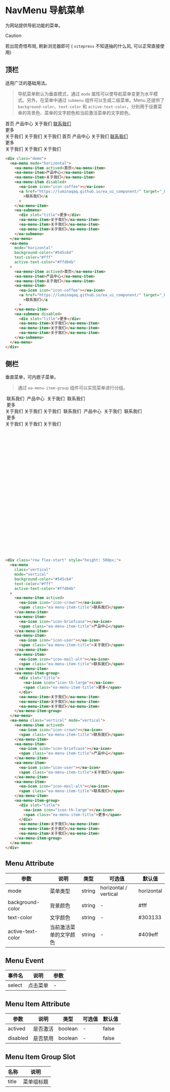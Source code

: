 <script setup>
import { onMounted } from 'vue'

onMounted(() => {
    import('./index.scss')
    import('../components/ea-switch/index.js')
    import('../components/ea-menu/index.js')
    import('../components/ea-menu-item/index.js')
    import('../components/ea-menu-item-group/index.js')
    import('../components/ea-submenu/index.js')
})
</script>

<style>
    .ea-menu-item-title {
        margin-left: 0.25rem;
    }

    .vertical::part(wrap) {
        height: 100%;
    }
</style>

# NavMenu 导航菜单

为网站提供导航功能的菜单。

> [!CAUTION]
> 若出现奇怪布局, 刷新浏览器即可 ( `vitepress` 不知道抽的什么风, 可以正常直接使用)

## 顶栏

适用广泛的基础用法。

> 导航菜单默认为垂直模式，通过 `mode` 属性可以使导航菜单变更为水平模式。另外，在菜单中通过 `submenu` 组件可以生成二级菜单。Menu 还提供了 `background-color`、`text-color` 和 `active-text-color`，分别用于设置菜单的背景色、菜单的文字颜色和当前激活菜单的文字颜色。

<div class="demo">
    <ea-menu mode="horizontal">
        <ea-menu-item actived>首页</ea-menu-item>
        <ea-menu-item>产品中心</ea-menu-item>
        <ea-menu-item>关于我们</ea-menu-item>
        <ea-menu-item disabled>
            <ea-icon icon="icon-coffee"></ea-icon>
            <a href="https://luminaqaq.github.io/ea_ui_component/" target="_blank">联系我们</a>
        </ea-menu-item>
        <ea-submenu>
            <div slot='title'>更多</div>
            <ea-menu-item>关于我们</ea-menu-item>
            <ea-menu-item>关于我们</ea-menu-item>
            <ea-menu-item>关于我们</ea-menu-item>
        </ea-submenu>
    </ea-menu>
    <ea-menu mode="horizontal" background-color="#545c64" text-color="#fff" active-text-color="#ffd04b">
        <ea-menu-item actived>首页</ea-menu-item>
        <ea-menu-item>产品中心</ea-menu-item>
        <ea-menu-item>关于我们</ea-menu-item>
        <ea-menu-item>
            <ea-icon icon="icon-coffee"></ea-icon>
            <a href="https://luminaqaq.github.io/ea_ui_component/" target="_blank">联系我们</a>
        </ea-menu-item>
        <ea-submenu disabled>
            <div slot='title'>更多</div>
            <ea-menu-item>关于我们</ea-menu-item>
            <ea-menu-item>关于我们</ea-menu-item>
            <ea-menu-item>关于我们</ea-menu-item>
        </ea-submenu>
    </ea-menu>
</div>

```html
<div class="demo">
  <ea-menu mode="horizontal">
    <ea-menu-item actived>首页</ea-menu-item>
    <ea-menu-item>产品中心</ea-menu-item>
    <ea-menu-item>关于我们</ea-menu-item>
    <ea-menu-item disabled>
      <ea-icon icon="icon-coffee"></ea-icon>
      <a href="https://luminaqaq.github.io/ea_ui_component/" target="_blank"
        >联系我们</a
      >
    </ea-menu-item>
    <ea-submenu>
      <div slot="title">更多</div>
      <ea-menu-item>关于我们</ea-menu-item>
      <ea-menu-item>关于我们</ea-menu-item>
      <ea-menu-item>关于我们</ea-menu-item>
    </ea-submenu>
  </ea-menu>
  <ea-menu
    mode="horizontal"
    background-color="#545c64"
    text-color="#fff"
    active-text-color="#ffd04b"
  >
    <ea-menu-item actived>首页</ea-menu-item>
    <ea-menu-item>产品中心</ea-menu-item>
    <ea-menu-item>关于我们</ea-menu-item>
    <ea-menu-item>
      <ea-icon icon="icon-coffee"></ea-icon>
      <a href="https://luminaqaq.github.io/ea_ui_component/" target="_blank"
        >联系我们</a
      >
    </ea-menu-item>
    <ea-submenu disabled>
      <div slot="title">更多</div>
      <ea-menu-item>关于我们</ea-menu-item>
      <ea-menu-item>关于我们</ea-menu-item>
      <ea-menu-item>关于我们</ea-menu-item>
    </ea-submenu>
  </ea-menu>
</div>
```

## 侧栏

垂直菜单，可内嵌子菜单。

> 通过 `ea-menu-item-group` 组件可以实现菜单进行分组。

<div class="row flex-start" style="height: 500px;">
    <ea-menu class="vertical" mode="vertical" background-color="#545c64" text-color="#fff" active-text-color="#ffd04b">
        <ea-menu-item actived>
            <ea-icon icon="icon-crown"></ea-icon>
            <span class="ea-menu-item-title">联系我们</span>
        </ea-menu-item>
        <ea-menu-item>
            <ea-icon icon="icon-briefcase"></ea-icon>
            <span class="ea-menu-item-title">产品中心</span>
        </ea-menu-item>
        <ea-menu-item>
            <ea-icon icon="icon-user"></ea-icon>
            <span class="ea-menu-item-title">关于我们</span>
        </ea-menu-item>
        <ea-menu-item>
            <ea-icon icon="icon-mail-alt"></ea-icon>
            <span class="ea-menu-item-title">联系我们</span>
        </ea-menu-item>
        <ea-menu-item-group>
            <div slot='title'>
                <ea-icon icon="icon-th-large"></ea-icon>
                <span class="ea-menu-item-title">更多</span>
            </div>
            <ea-menu-item>关于我们</ea-menu-item>
            <ea-menu-item>关于我们</ea-menu-item>
            <ea-menu-item>关于我们</ea-menu-item>
        </ea-menu-item-group>
    </ea-menu>
    <ea-menu class="vertical" mode="vertical">
        <ea-menu-item actived>
            <ea-icon icon="icon-crown"></ea-icon>
            <span class="ea-menu-item-title">联系我们</span>
        </ea-menu-item>
        <ea-menu-item>
            <ea-icon icon="icon-briefcase"></ea-icon>
            <span class="ea-menu-item-title">产品中心</span>
        </ea-menu-item>
        <ea-menu-item>
            <ea-icon icon="icon-user"></ea-icon>
            <span class="ea-menu-item-title">关于我们</span>
        </ea-menu-item>
        <ea-menu-item>
            <ea-icon icon="icon-mail-alt"></ea-icon>
            <span class="ea-menu-item-title">联系我们</span>
        </ea-menu-item>
        <ea-menu-item-group>
            <div slot='title'>
                <ea-icon icon="icon-th-large"></ea-icon>
                <span class="ea-menu-item-title">更多</span>
            </div>
            <ea-menu-item>关于我们</ea-menu-item>
            <ea-menu-item>关于我们</ea-menu-item>
            <ea-menu-item>关于我们</ea-menu-item>
        </ea-menu-item-group>
    </ea-menu>
</div>

```html
<div class="row flex-start" style="height: 500px;">
  <ea-menu
    class="vertical"
    mode="vertical"
    background-color="#545c64"
    text-color="#fff"
    active-text-color="#ffd04b"
  >
    <ea-menu-item actived>
      <ea-icon icon="icon-crown"></ea-icon>
      <span class="ea-menu-item-title">联系我们</span>
    </ea-menu-item>
    <ea-menu-item>
      <ea-icon icon="icon-briefcase"></ea-icon>
      <span class="ea-menu-item-title">产品中心</span>
    </ea-menu-item>
    <ea-menu-item>
      <ea-icon icon="icon-user"></ea-icon>
      <span class="ea-menu-item-title">关于我们</span>
    </ea-menu-item>
    <ea-menu-item>
      <ea-icon icon="icon-mail-alt"></ea-icon>
      <span class="ea-menu-item-title">联系我们</span>
    </ea-menu-item>
    <ea-menu-item-group>
      <div slot="title">
        <ea-icon icon="icon-th-large"></ea-icon>
        <span class="ea-menu-item-title">更多</span>
      </div>
      <ea-menu-item>关于我们</ea-menu-item>
      <ea-menu-item>关于我们</ea-menu-item>
      <ea-menu-item>关于我们</ea-menu-item>
    </ea-menu-item-group>
  </ea-menu>
  <ea-menu class="vertical" mode="vertical">
    <ea-menu-item actived>
      <ea-icon icon="icon-crown"></ea-icon>
      <span class="ea-menu-item-title">联系我们</span>
    </ea-menu-item>
    <ea-menu-item>
      <ea-icon icon="icon-briefcase"></ea-icon>
      <span class="ea-menu-item-title">产品中心</span>
    </ea-menu-item>
    <ea-menu-item>
      <ea-icon icon="icon-user"></ea-icon>
      <span class="ea-menu-item-title">关于我们</span>
    </ea-menu-item>
    <ea-menu-item>
      <ea-icon icon="icon-mail-alt"></ea-icon>
      <span class="ea-menu-item-title">联系我们</span>
    </ea-menu-item>
    <ea-menu-item-group>
      <div slot="title">
        <ea-icon icon="icon-th-large"></ea-icon>
        <span class="ea-menu-item-title">更多</span>
      </div>
      <ea-menu-item>关于我们</ea-menu-item>
      <ea-menu-item>关于我们</ea-menu-item>
      <ea-menu-item>关于我们</ea-menu-item>
    </ea-menu-item-group>
  </ea-menu>
</div>
```

## Menu Attribute

| 参数              | 说明                   | 类型   | 可选值                | 默认值     |
| ----------------- | ---------------------- | ------ | --------------------- | ---------- |
| mode              | 菜单类型               | string | horizontal / vertical | horizontal |
| background-color  | 背景颜色               | string | -                     | #fff       |
| text-color        | 文字颜色               | string | -                     | #303133    |
| active-text-color | 当前激活菜单的文字颜色 | string | -                     | #409eff    |

## Menu Event

| 事件名 | 说明     | 参数 |
| ------ | -------- | ---- |
| select | 点击菜单 | -    |

## Menu Item Attribute

| 参数     | 说明     | 类型    | 可选值 | 默认值 |
| -------- | -------- | ------- | ------ | ------ |
| actived  | 是否激活 | boolean | -      | false  |
| disabled | 是否禁用 | boolean | -      | false  |

## Menu Item Group Slot

| 名称  | 说明       |
| ----- | ---------- |
| title | 菜单组标题 |

